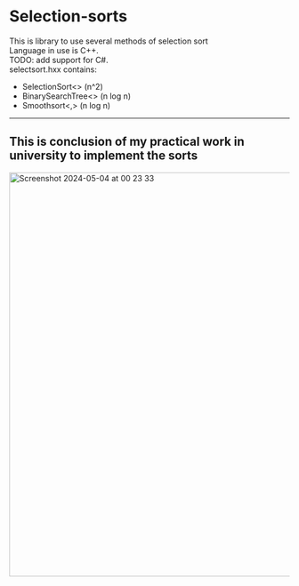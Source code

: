 # Selection-sorts
This is library to use several methods of selection sort
<br>
Language in use is C++.<br>
TODO: add support for C#.
<br>
selectsort.hxx contains:
<ul>
  <li>SelectionSort<> (n^2)</li>
  <li>BinarySearchTree<> (n log n)</li>
  <li>Smoothsort<,> (n log n)</li>
</ul>




<hr>
<h2>This is conclusion of my practical work in university to implement the sorts</h2>
<img width="727" alt="Screenshot 2024-05-04 at 00 23 33" src="https://github.com/MarzanIvan/Selection-sorts/assets/87321166/77f0103f-bb97-4520-9a93-7fa31d9eff9a">

